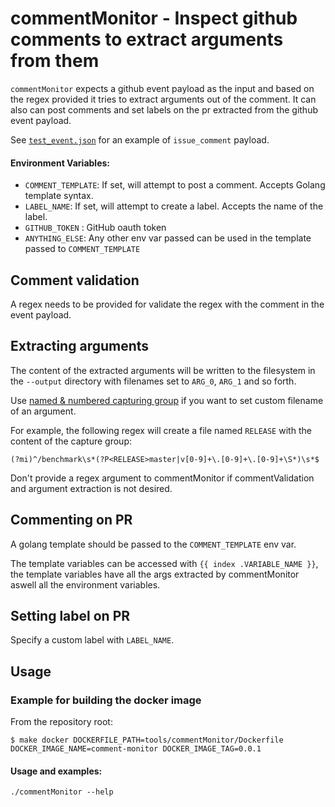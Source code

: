 # commentMonitor - Inspect github comments to extract arguments from them

`commentMonitor` expects a github event payload as the input and based on the
regex provided it tries to extract arguments out of the comment. It can also can post
comments and set labels on the pr extracted from the github event payload.

See [`test_event.json`](./test_event.json) for an example of `issue_comment` payload.

#### Environment Variables:
- `COMMENT_TEMPLATE`: If set, will attempt to post a comment. Accepts Golang template syntax.
- `LABEL_NAME`: If set, will attempt to create a label. Accepts the name of the label.
- `GITHUB_TOKEN` : GitHub oauth token
- `ANYTHING_ELSE`: Any other env var passed can be used in the template passed to `COMMENT_TEMPLATE`

## Comment validation
A regex needs to be provided for validate the regex with the comment in the event payload.

## Extracting arguments
The content of the extracted arguments will be written to the filesystem in the `--output` directory with filenames set to `ARG_0`, `ARG_1` and so forth.

Use [named & numbered capturing group](https://godoc.org/regexp/syntax) if you want to set custom filename of an argument.

For example, the following regex will create a file named `RELEASE` with the content of the capture group:
```
(?mi)^/benchmark\s*(?P<RELEASE>master|v[0-9]+\.[0-9]+\.[0-9]+\S*)\s*$
```

Don't provide a regex argument to commentMonitor if commentValidation and argument extraction is not desired.

## Commenting on PR
A golang template should be passed to the `COMMENT_TEMPLATE` env var.

The template variables can be accessed with `{{ index .VARIABLE_NAME }}`, the template variables have all the args extracted by commentMonitor aswell all the environment variables.

## Setting label on PR
Specify a custom label with `LABEL_NAME`.

## Usage

### Example for building the docker image
From the repository root:
```
$ make docker DOCKERFILE_PATH=tools/commentMonitor/Dockerfile DOCKER_IMAGE_NAME=comment-monitor DOCKER_IMAGE_TAG=0.0.1
```

#### Usage and examples:
```
./commentMonitor --help
```
